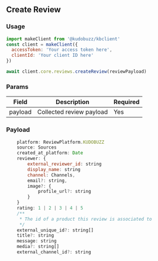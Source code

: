 ## Create Review

### Usage

```javascript
import makeClient from '@kudobuzz/kbclient'
const client = makeClient({
  accessToken: 'Your access token here',
  clientId: 'Your client ID here'
})

await client.core.reviews.createReview(reviewPayload)
```

### Params

| Field   | Description      | Required | 
| ------- | ---------------- | -------- | 
| payload | Collected review payload | Yes      |

### Payload

```javascript
    platform: ReviewPlatform.KUDOBUZZ
    source: Sources
    created_at_platform: Date
    reviewer: {
        external_reviewer_id: string
        display_name: string
        channel: Channels,
        email?: string,
        image?: {
            profile_url?: string
        }
    }
    rating: 1 | 2 | 3 | 4 | 5
    /**
     * The id of a product this review is associated to
     */
    external_unique_id?: string[]
    title?: string
    message: string
    media?: string[]
    external_channel_id?: string

```